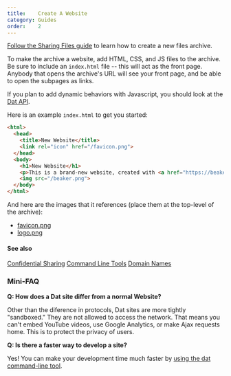 ```yaml
---
title:    Create A Website
category: Guides
order:    2
---
```


[Follow the Sharing Files guide](/docs/guides/share-files.html) to learn how to create a new files archive.

To make the archive a website, add HTML, CSS, and JS files to the archive.
Be sure to include an `index.html` file -- this will act as the front page.
Anybody that opens the archive's URL will see your front page, and be able to open the subpages as links.

If you plan to add dynamic behaviors with Javascript, you should look at the [Dat API](/docs/apis/dat.html).

Here is an example `index.html` to get you started:

```html
<html>
  <head>
    <title>New Website</title>
    <link rel="icon" href="/favicon.png">
  </head>
  <body>
    <h1>New Website</h1>
    <p>This is a brand-new website, created with <a href="https://beakerbrowser.com">Beaker</a>!</p>
    <img src="/beaker.png">
  </body>
</html>
```

And here are the images that it references (place them at the top-level of the archive):

 - [favicon.png](/img/favicon.png)
 - [logo.png](/img/logo/256x256.png)

#### See also

<a class="btn btn-block" href="/docs/guides/confidential-sharing.html"><i class="fa fa-shield" aria-hidden="true"></i> Confidential Sharing</a>
<a class="btn btn-block" href="/docs/devtools/cli.html"><i class="fa fa-terminal" aria-hidden="true"></i> Command Line Tools</a>
<a class="btn btn-block" href="/docs/devtools/dns.html"><i class="fa fa-globe" aria-hidden="true"></i> Domain Names</a>

### Mini-FAQ

**Q: How does a Dat site differ from a normal Website?**

Other than the diference in protocols, Dat sites are more tightly "sandboxed."
They are not allowed to access the network.
That means you can't embed YouTube videos, use Google Analytics, or make Ajax requests home.
This is to protect the privacy of users.

**Q: Is there a faster way to develop a site?**

Yes!
You can make your development time much faster by [using the dat command-line tool](/docs/devtools/cli.html).